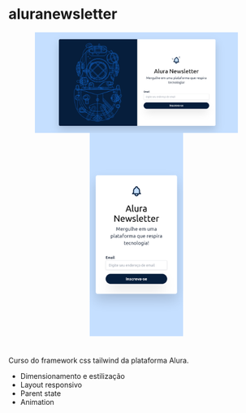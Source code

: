 # aluranewsletter

<div >
  <div align="center">
    <img src="./aluranewsletter.png" alt="Visão desktop, capacete de mergulhador a esquerda e formulário de newsletter a direita" width="400" align="center">
  </div>
  <div align="center">
   <img src="./aluranewsletterMB.png" alt="Visão mobile, formulário da newsletter" height="400" align="center">
  </div>
</div>

#

Curso do framework css tailwind da plataforma Alura.

<ul>
  <li>Dimensionamento e estilização</li>
  <li>Layout responsivo</li>
  <li>Parent state</li>
  <li>Animation</li>
</ul>
